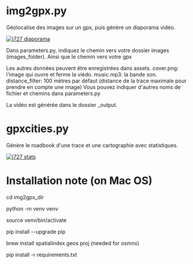 # img2gpx.py

Géolocalise des images sur un gpx, puis génère un diaporama vidéo.

[![i727 diaporama](assets/screenshot.jpg)](https://youtu.be/KQYF0Ujdgek)

Dans parameters.py, indiquez le chemin vers votre dossier images (images_folder).
Ainsi que le chemin vers votre gpx

Les autres données peuvent être enregistrées dans assets.
cover.png: l'image qui ouvre et ferme la viédo.
music.mp3: la bande son.
distance_filter: 100 mètres par défaut (distance de la trace maximale pour prendre en compte une image)
Vous pouvez indiquer d'autres noms de fichier et chemins dans parameters.py

La vidéo est générée dans le dossier _output.

# gpxcities.py

Génère le roadbook d'une trace et une cartographie avec statistiques.

[![i727 stats](assets/screenshot_map.jpg)](https://727.tcrouzet.com/static/route-727_road_book_plus.html)

# Installation note (on Mac OS)

cd img2gpx_dir

python -m venv venv

source venv/bin/activate

pip install --upgrade pip

brew install spatialindex geos proj (needed for osmnx)

pip install -r requirements.txt